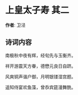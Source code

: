 # 上皇太子寿  其二

**作者**: 卫泾

## 诗词内容

南极秋中夜有辉，经旬先与玉衡齐。

祥开游震天方眷，德懋元良日自跻。

风爽铜声谐户御，月明银镂湿宫题。

遥知侍宴欢鱼藻，曾忝宾筵漫舞酰。

